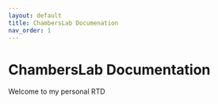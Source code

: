 ```yaml
---
layout: default
title: ChambersLab Documenation
nav_order: 1
---
```


# ChambersLab Documentation
Welcome to my personal RTD

